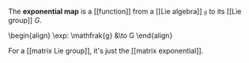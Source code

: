 The **exponential map** is a [[function]] from a [[Lie algebra]] $\mathfrak{g}$ to its [[Lie group]] $G$. 

\begin{align}
\exp: \mathfrak{g} &\to G
\end{align}


For a [[matrix Lie group]], it's just the [[matrix exponential]].